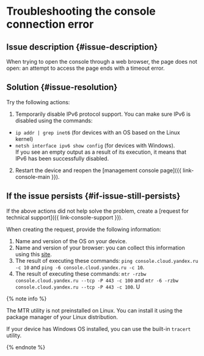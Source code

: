 # Troubleshooting the console connection error


## Issue description {#issue-description}

When trying to open the console through a web browser, the page does not open: an attempt to access the page ends with a timeout error.

## Solution {#issue-resolution}

Try the following actions:

1. Temporarily disable IPv6 protocol support.
   You can make sure IPv6 is disabled using the commands:
* `ip addr | grep inet6` (for devices with an OS based on the Linux kernel)
* `netsh interface ipv6 show config` (for devices with Windows).  
   If you see an empty output as a result of its execution, it means that IPv6 has been successfully disabled.

2. Restart the device and reopen the [management console page]({{ link-console-main }}).


## If the issue persists {#if-issue-still-persists}

If the above actions did not help solve the problem, create a [request for technical support]({{ link-console-support }}).

When creating the request, provide the following information:

1. Name and version of the OS on your device.
2. Name and version of your browser: you can collect this information using this [site](https://whatmyuseragent.com/).
3. The result of executing these commands: `ping console.cloud.yandex.ru -c 10` and `ping -6 console.cloud.yandex.ru -c 10`.
4. The result of executing these commands: `mtr -rzbw console.cloud.yandex.ru --tcp -P 443 -c 100` and `mtr -6 -rzbw console.cloud.yandex.ru --tcp -P 443 -c 100`. U

{% note info %}

The MTR utility is not preinstalled on Linux.
You can install it using the package manager of your Linux distribution.

If your device has Windows OS installed, you can use the built-in `tracert` utility.

{% endnote %}